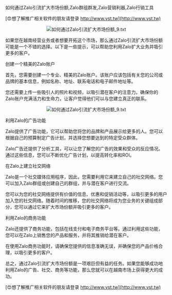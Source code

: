 如何通过Zalo引流扩大市场份额,Zalo群组群发,Zalo营销利器,Zalo行销工具

[😍想了解推广相关软件的朋友请登录 http://www.vst.tw](http://www.vst.tw)

 <center><img src="https://vst.tw/MP4/tuiguang/png/0.png" alt="如何通过Zalo引流扩大市场份额_9.txt"></center>

如果您在越南经营业务或者想要开拓这个市场，那么通过Zalo引流扩大市场份额可能是一个不错的选择。以下是一些提示，可以帮助您利用Zalo扩大业务并吸引更多的客户。

创建一个精美的Zalo账户

首先，您需要创建一个专业、精美的Zalo账户。该账户应该包括有关您的公司或品牌的基本信息，例如名称、地址、联系电话和电子邮件地址等。

您还需要上传一些吸引人的照片和视频，以吸引潜在客户的注意力。确保你的Zalo账户充满活力和生命力，让客户觉得他们可以与您建立真正的联系。

 <center><img src="https://vst.tw/MP4/tuiguang/png/0.png" alt="如何通过Zalo引流扩大市场份额_9.txt"></center>

利用Zalo的广告功能

Zalo提供了广告功能，它可以帮助您将您的品牌和产品展示给更多的人。您可以根据自己的预算制定广告计划，并选择您想要达到的特定受众群体。

Zalo广告还提供了分析工具，可以让您了解您的广告的效果和受众的反应情况。通过这些信息，您可以不断优化广告计划，以提高转化率和ROI。

在Zalo上建立社交网络

Zalo是一个社交媒体应用程序，因此，您需要利用它来建立自己的社交网络。您可以加入Zalo群组或创建自己的群组，并与潜在客户进行交流。

您可以为您的社交网络提供有价值的信息、优惠和促销活动等，以吸引更多的用户加入您的社交网络。随着时间的推移，您的社交网络将成为您业务的关键组成部分，您可以通过它来扩大市场份额并吸引更多的客户。

利用Zalo的商务功能

Zalo还提供了商务功能，包括在线支付和电子商务平台等。通过利用这些功能，您可以在Zalo上销售您的产品和服务，并将其推销给潜在客户。

在使用Zalo商务功能时，请确保您提供的信息准确无误，并确保您的产品价格合理，以吸引更多的客户。

总之，通过Zalo引流扩大市场份额是一项艰巨但有益的任务。如果您能够成功地利用Zalo的广告、社交、商务等功能，那么您就可以在越南市场上获得更大的成功。

[😍想了解推广相关软件的朋友请登录 http://www.vst.tw](http://www.vst.tw)



